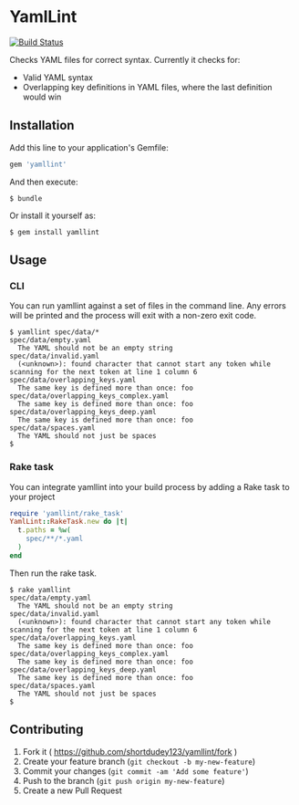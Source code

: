 # YamlLint

[![Build Status](https://travis-ci.org/shortdudey123/yamllint.svg?branch=master)](https://travis-ci.org/shortdudey123/yamllint)

Checks YAML files for correct syntax.  Currently it checks for:

 * Valid YAML syntax
 * Overlapping key definitions in YAML files, where the last definition would win

## Installation

Add this line to your application's Gemfile:

```ruby
gem 'yamllint'
```

And then execute:

    $ bundle

Or install it yourself as:

    $ gem install yamllint

## Usage

### CLI

You can run yamllint against a set of files in the command line. Any errors will be printed and the process will exit with a non-zero exit code.

```
$ yamllint spec/data/*
spec/data/empty.yaml
  The YAML should not be an empty string
spec/data/invalid.yaml
  (<unknown>): found character that cannot start any token while scanning for the next token at line 1 column 6
spec/data/overlapping_keys.yaml
  The same key is defined more than once: foo
spec/data/overlapping_keys_complex.yaml
  The same key is defined more than once: foo
spec/data/overlapping_keys_deep.yaml
  The same key is defined more than once: foo
spec/data/spaces.yaml
  The YAML should not just be spaces
$
```

### Rake task

You can integrate yamllint into your build process by adding a Rake task to your project

```ruby
require 'yamllint/rake_task'
YamlLint::RakeTask.new do |t|
  t.paths = %w(
    spec/**/*.yaml
  )
end
```

Then run the rake task.

```
$ rake yamllint
spec/data/empty.yaml
  The YAML should not be an empty string
spec/data/invalid.yaml
  (<unknown>): found character that cannot start any token while scanning for the next token at line 1 column 6
spec/data/overlapping_keys.yaml
  The same key is defined more than once: foo
spec/data/overlapping_keys_complex.yaml
  The same key is defined more than once: foo
spec/data/overlapping_keys_deep.yaml
  The same key is defined more than once: foo
spec/data/spaces.yaml
  The YAML should not just be spaces
$
```

## Contributing

1. Fork it ( https://github.com/shortdudey123/yamllint/fork )
2. Create your feature branch (`git checkout -b my-new-feature`)
3. Commit your changes (`git commit -am 'Add some feature'`)
4. Push to the branch (`git push origin my-new-feature`)
5. Create a new Pull Request
